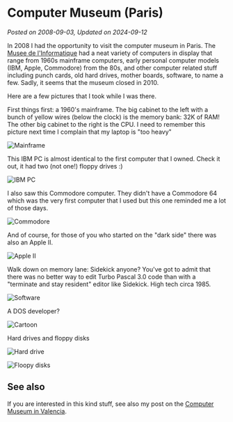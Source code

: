 # Computer Museum (Paris)
*Posted on 2008-09-03, Updated on 2024-09-12*

In 2008 I had the opportunity to visit the computer museum in Paris. The [Musee de l'Informatique](https://fr.wikipedia.org/wiki/Mus%C3%A9e_de_l%27informatique_%28La_D%C3%A9fense%29) had a neat variety of computers in display that range from 1960s mainframe computers, early personal computer models (IBM, Apple, Commodore) from the 80s, and other computer related stuff including punch cards, old hard drives, mother boards, software, to name a few. Sadly, it seems that the museum closed in 2010.

Here are a few pictures that I took while I was there.

First things first: a 1960's mainframe. The big cabinet to the left with a bunch of yellow wires (below the clock) is the memory bank: 32K of RAM! The other big cabinet to the right is the CPU. I need to remember this picture next time I complain that my laptop is "too heavy"

![Mainframe](https://hectorcorrea.com/images/mainframe.jpg)

This IBM PC is almost identical to the first computer that I owned. Check it out, it had two (not one!) floppy drives :)

![IBM PC](https://hectorcorrea.com/images/ibmpc.jpg)

I also saw this Commodore computer. They didn't have a Commodore 64 which was the very first computer that I used but this one reminded me a lot of those days.

![Commodore](https://hectorcorrea.com/images/commodore.jpg)

And of course, for those of you who started on the "dark side" there was also an Apple II.

![Apple II](https://hectorcorrea.com/images/apple.jpg)

Walk down on memory lane: Sidekick anyone? You've got to admit that there was no better way to edit Turbo Pascal 3.0 code than with a "terminate and stay resident" editor like Sidekick. High tech circa 1985.

![Software](https://hectorcorrea.com/images/software.jpg)

A DOS developer?

![Cartoon](https://hectorcorrea.com/images/cartoon.jpg)

Hard drives and floppy disks

![Hard drive](https://hectorcorrea.com/images/harddrive.jpg)

![Floopy disks](https://hectorcorrea.com/images/floppies.jpg)

## See also
If you are interested in this kind stuff, see also my post on the [Computer Museum in Valencia](https://hectorcorrea.com/blog/2024-09-12/computer-museum-valencia).
